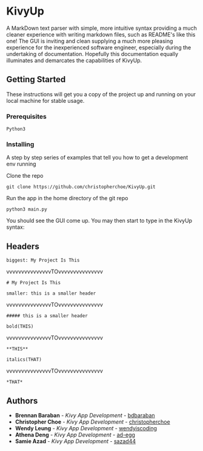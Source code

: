 # KivyUp

A MarkDown text parser with simple, more intuitive syntax providing a much cleaner experience with writing markdown files, such as README's like this one! The GUI is inviting and clean supplying a much more pleasing experience for the inexperienced software engineer, especially during the undertaking of documentation. Hopefully this documentation equally illuminates and demarcates the capabilities of KivyUp.

## Getting Started

These instructions will get you a copy of the project up and running on your local machine for stable usage.

### Prerequisites

```
Python3
```

### Installing

A step by step series of examples that tell you how to get a development env running

Clone the repo

```
git clone https://github.com/christopherchoe/KivyUp.git
```

Run the app in the home directory of the git repo

```
python3 main.py
```

You should see the GUI come up. You may then start to type in the KivyUp syntax:

## Headers

```
biggest: My Project Is This
```

vvvvvvvvvvvvvvvTOvvvvvvvvvvvvvvv

```
# My Project Is This
```


```
smaller: this is a smaller header
```

vvvvvvvvvvvvvvvTOvvvvvvvvvvvvvvv

```
##### this is a smaller header
```


```
bold(THIS)
```

vvvvvvvvvvvvvvvTOvvvvvvvvvvvvvvv

```
**THIS**
```


```
italics(THAT)
```

vvvvvvvvvvvvvvvTOvvvvvvvvvvvvvvv

```
*THAT*
```


## Authors

* **Brennan Baraban** - *Kivy App Development* - [bdbaraban](https://github.com/bdbaraban)
* **Christopher Choe** - *Kivy App Development* - [christopherchoe](https://github.com/christopherchoe)
* **Wendy Leung** - *Kivy App Development* - [wendyiscoding](https://github.com/wendyiscoding)
* **Athena Deng** - *Kivy App Development* - [ad-egg](https://github.com/ad-egg)
* **Samie Azad** - *Kivy App Development* - [sazad44](https://github.com/sazad44)
